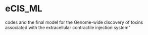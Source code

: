 # eCIS_ML
codes and the final model for the Genome-wide discovery of toxins associated with the extracellular contractile injection system"
